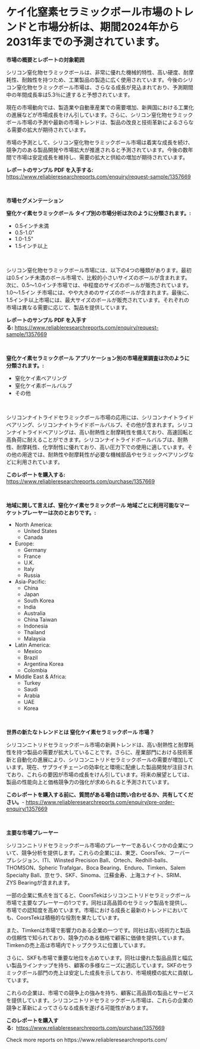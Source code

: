 <p><h1>ケイ化窒素セラミックボール市場のトレンドと市場分析は、期間2024年から2031年までの予測されています。</h1></p><p><strong>市場の概要とレポートの対象範囲</strong></p>
<p><p>シリコン窒化物セラミックボールは、非常に優れた機械的特性、高い硬度、耐摩耗性、耐蝕性を持つため、工業製品の製造に広く使用されています。今後のシリコン窒化物セラミックボール市場は、さらなる成長が見込まれており、予測期間中の年間成長率は5.3％に達すると予想されています。</p><p>現在の市場動向では、製造業や自動車産業での需要増加、新興国における工業化の進展などが市場成長をけん引しています。さらに、シリコン窒化物セラミックボール市場の予測や最新の市場トレンドは、製品の改良と技術革新によるさらなる需要の拡大が期待されています。</p><p>市場の予測として、シリコン窒化物セラミックボール市場は着実な成長を続け、競争力のある製品開発や市場拡大が推進されると予測されています。今後の数年間で市場は安定成長を維持し、需要の拡大と供給の増加が期待されています。</p></p>
<p><strong>レポートのサンプル PDF を入手する:</strong> <a href="https://www.reliableresearchreports.com/enquiry/request-sample/1357669">https://www.reliableresearchreports.com/enquiry/request-sample/1357669</a></p>
<p>&nbsp;</p>
<p><strong>市場セグメンテーション</strong></p>
<p><strong>窒化ケイ素セラミックボール タイプ別の市場分析は次のように分類されます。:</strong></p>
<p><ul><li>0.5インチ未満</li><li>0.5-1.0"</li><li>1.0-1.5"</li><li>1.5インチ以上</li></ul></p>
<p>&nbsp;</p>
<p><p>シリコン窒化物セラミックボール市場には、以下の4つの種類があります。最初は0.5インチ未満のボール市場で、比較的小さいサイズのボールが含まれます。次に、0.5〜1.0インチ市場では、中程度のサイズのボールが販売されています。1.0〜1.5イン チ市場には、やや大きめのサイズのボールが含まれます。最後に、1.5インチ以上市場には、最大サイズのボールが販売されています。それぞれの市場は異なる需要に応じて、製品を提供しています。</p></p>
<p><strong>レポートのサンプル PDF を入手する:</strong>&nbsp;<a href="https://www.reliableresearchreports.com/enquiry/request-sample/1357669">https://www.reliableresearchreports.com/enquiry/request-sample/1357669</a></p>
<p>&nbsp;</p>
<p><strong> 窒化ケイ素セラミックボール アプリケーション別の市場産業調査は次のように分類されます。:</strong></p>
<p><ul><li>窒化ケイ素ベアリング</li><li>窒化ケイ素ボールバルブ</li><li>その他</li></ul></p>
<p>&nbsp;</p>
<p><p>シリコンナイトライドセラミックボール市場の応用には、シリコンナイトライドベアリング、シリコンナイトライドボールバルブ、その他が含まれます。シリコンナイトライドベアリングは、高い耐熱性と耐摩耗性を備えており、高速回転と高負荷に耐えることができます。シリコンナイトライドボールバルブは、耐熱性、耐摩耗性、化学耐性に優れており、高い圧力下での使用に適しています。その他の用途では、耐熱性や耐摩耗性が必要な機械部品やセラミックベアリングなどに利用されています。</p></p>
<p><strong>このレポートを購入する:</strong>&nbsp; <a href="https://www.reliableresearchreports.com/purchase/1357669">https://www.reliableresearchreports.com/purchase/1357669</a></p>
<p>&nbsp;</p>
<p><strong>地域に関して言えば、窒化ケイ素セラミックボール 地域ごとに利用可能なマーケットプレーヤーは次のとおりです。:</strong></p>
<p><ul>
    <li>
        North America:
        <ul>
            <li>United States</li>
            <li>Canada</li>
        </ul>
    </li>
    <li>
        Europe:
        <ul>
            <li>Germany</li>
            <li>France</li>
            <li>U.K.</li>
            <li>Italy</li>
            <li>Russia</li>
        </ul>
    </li>
    <li>
        Asia-Pacific:
        <ul>
            <li>China</li>
            <li>Japan</li>
            <li>South Korea</li>
            <li>India</li>
            <li>Australia</li>
            <li>China Taiwan</li>
            <li>Indonesia</li>
            <li>Thailand</li>
            <li>Malaysia</li>
        </ul>
    </li>
    <li>
        Latin America:
        <ul>
            <li>Mexico</li>
            <li>Brazil</li>
            <li>Argentina Korea</li>
            <li>Colombia</li>
        </ul>
    </li>
    <li>
        Middle East & Africa:
        <ul>
            <li>Turkey</li>
            <li>Saudi</li>
            <li>Arabia</li>
            <li>UAE</li>
            <li>Korea</li>
        </ul>
    </li>
    </ul></p>
<p>&nbsp;</p>
<p><strong>世界の新たなトレンドとは 窒化ケイ素セラミックボール 市場？</strong></p>
<p><p>シリコンニトリドセラミックボール市場の新興トレンドは、高い耐熱性と耐摩耗性を持つ製品の需要が拡大していることです。さらに、産業部門における技術革新と自動化の進展により、シリコンニトリドセラミックボールの需要が増加しています。現在、サプライチェーンの効率化と環境に配慮した製品開発が注目されており、これらの要因が市場の成長をけん引しています。将来の展望としては、製品の性能向上と価格競争力の強化が求められると予測されています。</p></p>
<p><strong>このレポートを購入する前に、質問がある場合は問い合わせるか、共有してください。</strong>- <a href="https://www.reliableresearchreports.com/enquiry/pre-order-enquiry/1357669">https://www.reliableresearchreports.com/enquiry/pre-order-enquiry/1357669</a></p>
<p>&nbsp;</p>
<p><strong>主要な市場プレーヤー</strong></p>
<p><p>シリコンニトリドセラミックボール市場のプレーヤーであるいくつかの企業について、競争分析を提供します。これらの企業には、東芝、CoorsTek、フーバープレシジョン、ITI、Winsted Precision Ball、Ortech、Redhill-balls、THOMSON、Spheric Trafalgar、Boca Bearing、Enduro、Timken、Salem Specialty Ball、京セラ、SKF、Sinoma、江蘇金寿、上海ユナイト、SRIM、ZYS Bearingが含まれます。</p><p>一部の企業に焦点を当てると、CoorsTekはシリコンニトリドセラミックボール市場で主要なプレーヤーの1つです。同社は高品質のセラミック製品を提供し、市場での認知度を高めています。市場における成長と最新のトレンドにおいても、CoorsTekは積極的な役割を果たしています。</p><p>また、Timkenは市場で影響力のある企業の一つです。同社は高い技術力と製品の信頼性で知られており、競争力のある価格で顧客に価値を提供しています。Timkenの売上高は市場内でトップクラスに位置しています。</p><p>さらに、SKFも市場で重要な地位を占めています。同社は優れた製品品質と幅広い製品ラインナップを持ち、顧客の多様なニーズに適応しています。SKFのセラミックボール部門の売上は安定した成長を示しており、市場規模の拡大に貢献しています。</p><p>これらの企業は、市場での競争上の強みを持ち、顧客に高品質の製品とサービスを提供しています。シリコンニトリドセラミックボール市場は、これらの企業の競争と革新によってさらなる成長を遂げる可能性があります。</p></p>
<p><strong>このレポートを購入する:</strong>&nbsp;&nbsp;<a href="https://www.reliableresearchreports.com/purchase/1357669">https://www.reliableresearchreports.com/purchase/1357669</a></p>
<p>Check more reports on https://www.reliableresearchreports.com/</p>
